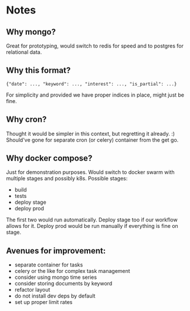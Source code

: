 
# Notes

## Why mongo?

Great for prototyping, would switch to redis for speed and to postgres for relational data.

## Why this format?

`{"date": ..., "keyword": ..., "interest": ..., "is_partial": ...}`

For simplicity and provided we have proper indices in place, might just be fine.

## Why cron?

Thought it would be simpler in this context, but regretting it already. :)
Should've gone for separate cron (or celery) container from the get go.

## Why docker compose?

Just for demonstration purposes. Would switch to docker swarm with multiple stages and possibly k8s.
Possible stages:
- build
- tests
- deploy stage
- deploy prod

The first two would run automatically. Deploy stage too if our workflow allows for it.
Deploy prod would be run manually if everything is fine on stage.

## Avenues for improvement:

- separate container for tasks
- celery or the like for complex task management
- consider using mongo time series
- consider storing documents by keyword
- refactor layout
- do not install dev deps by default
- set up proper limit rates
